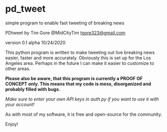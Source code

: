# pd_tweet
simple program to enable fast tweeting of breaking news

PDtweet by Tim Gore 
@MidCityTim 
tgore323@gmail.com

version 0.1 alpha 10/24/2020

This python program is written to make tweeting out live breaking news easier,
faster and more accurately. Obviously this is set up for the Los Angeles
area. Perhaps in the future I can make it easier to customize to other areas. 

<b>Please also be aware, that this program is currently a PROOF OF CONCEPT only.
This means that my code is mess, disorganized and probably filled with bugs.</b>

<i>Make sure to enter your own API keys in auth.py if you want to use it with
your account! </i>


As with most of my software, it is free and open-source for the community.

Enjoy! 

